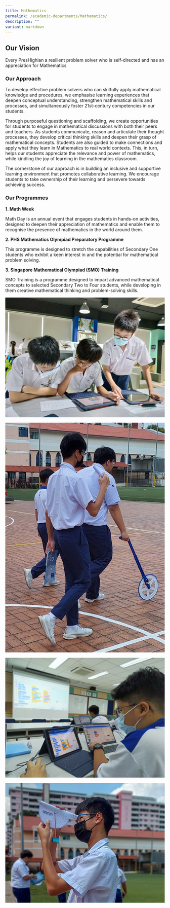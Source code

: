 ```yaml
---
title: Mathematics
permalink: /academic-departments/Mathematics/
description: ""
variant: markdown
---
```

<h2>Our Vision</h2>

Every PresHighian a resilient problem solver who is self-directed and has an appreciation for Mathematics

<h3>Our Approach</h3>
 
To develop effective problem solvers who can skilfully apply mathematical knowledge and procedures, we emphasise learning experiences that deepen conceptual understanding, strengthen mathematical skills and processes, and simultaneously foster 21st-century competencies in our students.

Through purposeful questioning and scaffolding, we create opportunities for students to engage in mathematical discussions with both their peers and teachers. As students communicate, reason and articulate their thought processes, they develop critical thinking skills and deepen their grasp of mathematical concepts. Students are also guided to make connections and apply what they learn in Mathematics to real world contexts. This, in turn, helps our students appreciate the relevance and power of mathematics, while kindling the joy of learning in the mathematics classroom.

The cornerstone of our approach is in building an inclusive and supportive learning environment that promotes collaborative learning. We encourage students to take ownership of their learning and persevere towards achieving success.

<h3>Our Programmes</h3>

**1. Math Week**

Math Day is an annual event that engages students in hands-on activities, designed to deepen their appreciation of mathematics and enable them to recognise the presence of mathematics in the world around them.
 
**2. PHS Mathematics Olympiad Preparatory Programme**

This programme is designed to stretch the capabilities of Secondary One students who exhibit a keen interest in and the potential for mathematical problem solving. 
 
**3. Singapore Mathematical Olympiad (SMO) Training**

SMO Training is a programme designed to impart advanced mathematical concepts to selected Secondary Two to Four students, while developing in them creative mathematical thinking and problem-solving skills.

![](/images/2023images/Mathematics/picture%201.jpg)

![](/images/2023images/Mathematics/picture%202.jpg)

![](/images/2023images/Mathematics/picture%203.jpg)

![](/images/2023images/Mathematics/picture%204.jpeg)